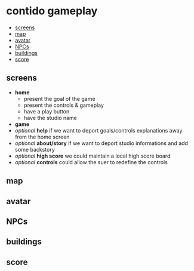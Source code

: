 # contido gameplay

<!-- START doctoc generated TOC please keep comment here to allow auto update -->
<!-- DON'T EDIT THIS SECTION, INSTEAD RE-RUN doctoc TO UPDATE -->


- [screens](#screens)
- [map](#map)
- [avatar](#avatar)
- [NPCs](#npcs)
- [buildings](#buildings)
- [score](#score)

<!-- END doctoc generated TOC please keep comment here to allow auto update -->

## screens

- **home**
  - present the goal of the game
  - present the controls & gameplay
  - have a play button
  - have the studio name
- **game**
- _optional_ **help**
  if we want to deport goals/controls explanations away from the home screen
- _optional_ **about/story**
  if we want to deport studio informations and add some backstory
- _optional_ **high score**
  we could maintain a local high score board
- _optional_ **controls**
  could allow the suer to redefine the controls

## map

## avatar

## NPCs

## buildings

## score
